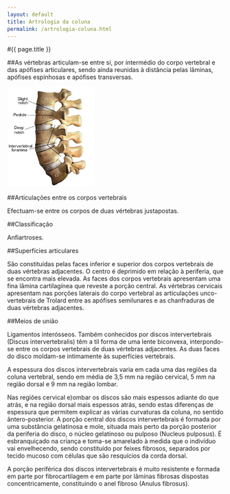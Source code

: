 ```yaml
---
layout: default
title: Artrologia da coluna
permalink: /artrologia-coluna.html
---
```


#{{ page.title }}

##As vértebras articulam-se entre si, por intermédio do corpo vertebral e das apófises articulares, sendo ainda reunidas à distância pelas lâminas, apófises espinhosas e apófises transversas.

![Artrologia da coluna](assets/coluna-artrologia.gif)

##Articulações entre os corpos vertebrais

Efectuam-se entre os corpos de duas vértebras justapostas.

##Classificação

Anfiartroses.

##Superfícies articulares

São constituídas pelas faces inferior e superior dos corpos vertebrais de duas vértebras adjacentes. O centro é deprimido em relação à periferia, que se encontra mais elevada. As faces dos corpos vertebrais apresentam uma fina lâmina cartilagínea que reveste a porção central. As vértebras cervicais apresentam nas porções laterais do corpo vertebral as articulações unco-vertebrais de Trolard entre as apófises semilunares e as chanfraduras de duas vértebras adjacentes.

##Meios de união

Ligamentos interósseos. Também conhecidos por discos intervertebrais (Discus intervertebralis) têm a til forma de uma lente biconvexa, interpondo-se entre os corpos vertebrais de duas vértebras adjacentes. As duas faces do disco moldam-se intimamente às superfícies vertebrais.

A espessura dos discos intervertebrais varia em cada uma das regiões da coluna vertebral, sendo em média de 3,5 mm na região cervical, 5 mm na região dorsal e 9 mm na região lombar.

Nas regiões cervical e)ombar os discos são mais espessos adiante do que atrás, e na região dorsal mais espessos atrás, sendo estas diferenças de espessura que permitem explicar as várias curvaturas da coluna, no sentido ântero-posterior. A porção central dos discos intervertebrais é formada por uma substância gelatinosa e mole, situada mais perto da porção posterior da periferia do disco, o núcleo gelatinoso ou pulposo (Nucleus pulposus). É esbranquiçado na criança e toma-se amarelado à medida que o indivíduo vai envelhecendo, sendo constituído por feixes fibrosos, separados por tecido mucoso com células que são resquícios da corda dorsal.

A porção periférica dos discos intervertebrais é muito resistente e formada em parte por fibrocartilagem e em parte por lâminas fibrosas dispostas concentricamente, constituindo o anel fibroso (Anulus fibrosus).
